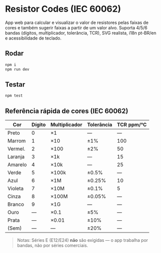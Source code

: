 # Resistor Codes (IEC 60062)

App web para calcular e visualizar o valor de resistores pelas faixas de cores e também sugerir faixas a partir de um valor alvo. Suporta 4/5/6 bandas (dígitos, multiplicador, tolerância, TCR), SVG realista, i18n pt-BR/en e acessibilidade de teclado.

## Rodar

```bash
npm i
npm run dev
```

## Testar

```bash
npm test
```

## Referência rápida de cores (IEC 60062)

| Cor     | Dígito | Multiplicador | Tolerância | TCR ppm/°C |
| ------- | ------ | ------------- | ---------- | ---------- |
| Preto   | 0      | ×1            | —          | —          |
| Marrom  | 1      | ×10           | ±1%        | 100        |
| Vermel. | 2      | ×100          | ±2%        | 50         |
| Laranja | 3      | ×1k           | —          | 15         |
| Amarelo | 4      | ×10k          | —          | 25         |
| Verde   | 5      | ×100k         | ±0.5%      | —          |
| Azul    | 6      | ×1M           | ±0.25%     | 10         |
| Violeta | 7      | ×10M          | ±0.1%      | 5          |
| Cinza   | 8      | ×100M         | ±0.05%     | —          |
| Branco  | 9      | ×1G           | —          | —          |
| Ouro    | —      | ×0.1          | ±5%        | —          |
| Prata   | —      | ×0.01         | ±10%       | —          |
| (Sem)   | —      | —             | ±20%       | —          |

> Notas: Séries E (E12/E24) **não** são exigidas — o app trabalha por bandas, não por séries comerciais.
